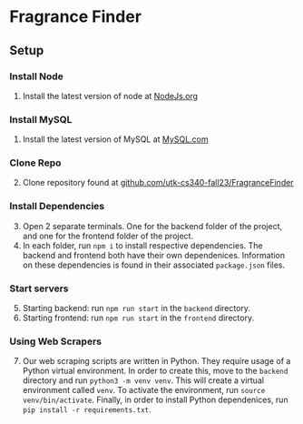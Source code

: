 # Fragrance Finder
## Setup
### Install Node
1. Install the latest version of node at [NodeJs.org](https://nodejs.org)
### Install MySQL
1. Install the latest version of MySQL at [MySQL.com](https://www.mysql.com/downloads/)
### Clone Repo
2. Clone repository found at [github.com/utk-cs340-fall23/FragranceFinder](https://github.com/utk-cs340-fall23/FragranceFinder)
### Install Dependencies
3. Open 2 separate terminals. One for the backend folder of the project, and one for the frontend folder of the project.
4. In each folder, run `npm i` to install respective dependencies. The backend and frontend both have their own dependenices. Information on these dependencies is found in their associated `package.json` files.
### Start servers
5. Starting backend: run `npm run start` in the `backend` directory.
6. Starting frontend: run `npm run start` in the `frontend` directory.
### Using Web Scrapers
7. Our web scraping scripts are written in Python. They require usage of a Python virtual environment. In order to create this, move to the `backend` directory and run `python3 -m venv venv`. This will create a virtual environment called `venv`. To activate the environment, run `source venv/bin/activate`. Finally, in order to install Python dependenices, run `pip install -r requirements.txt`.